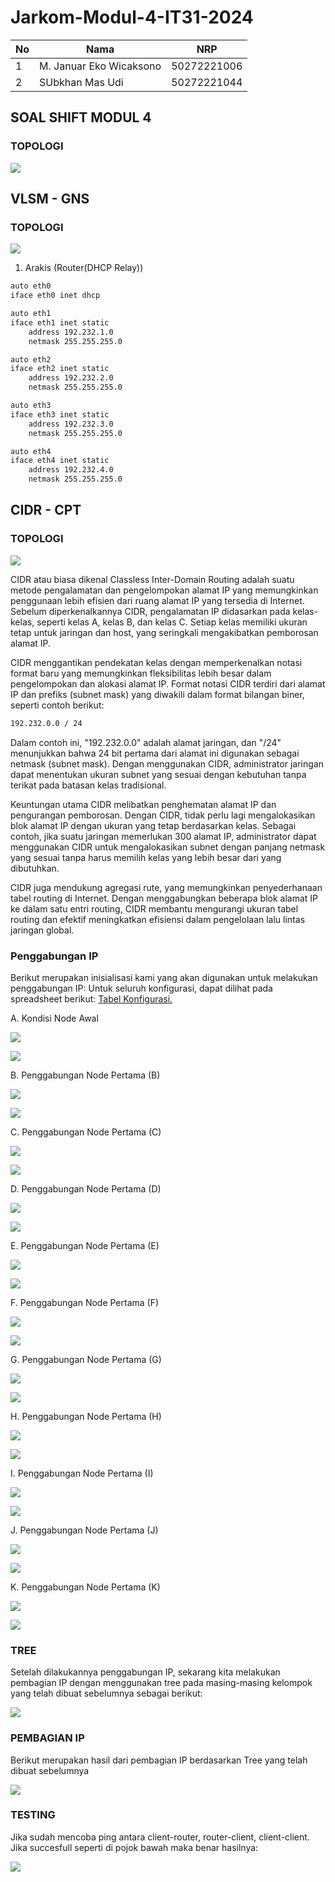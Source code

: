 # Jarkom-Modul-4-IT31-2024

| No | Nama | NRP |
|---|---|---|
| 1 | M. Januar Eko Wicaksono | 50272221006 |
| 2 | SUbkhan Mas Udi | 50272221044 |

## SOAL SHIFT MODUL 4
### TOPOLOGI
![](https://github.com/mrvlvenom/Jarkom-Modul-4-IT31-2024/blob/main/img/topo_modul4.png)

## VLSM - GNS
### TOPOLOGI
![](https://github.com/mrvlvenom/Jarkom-Modul-4-IT31-2024/blob/main/img/Topologi_GNS.jpg)

1. Arakis (Router(DHCP Relay))
```bash
auto eth0
iface eth0 inet dhcp

auto eth1
iface eth1 inet static
	address 192.232.1.0
	netmask 255.255.255.0

auto eth2
iface eth2 inet static
	address 192.232.2.0
	netmask 255.255.255.0

auto eth3
iface eth3 inet static
	address 192.232.3.0
	netmask 255.255.255.0

auto eth4
iface eth4 inet static
	address 192.232.4.0
	netmask 255.255.255.0
```



## CIDR - CPT
### TOPOLOGI
![](https://github.com/mrvlvenom/Jarkom-Modul-4-IT31-2024/blob/main/img/Topologi_CPT.png)

CIDR atau biasa dikenal Classless Inter-Domain Routing adalah suatu metode pengalamatan dan pengelompokan alamat IP yang memungkinkan penggunaan lebih efisien dari ruang alamat IP yang tersedia di Internet. Sebelum diperkenalkannya CIDR, pengalamatan IP didasarkan pada kelas-kelas, seperti kelas A, kelas B, dan kelas C. Setiap kelas memiliki ukuran tetap untuk jaringan dan host, yang seringkali mengakibatkan pemborosan alamat IP.

CIDR menggantikan pendekatan kelas dengan memperkenalkan notasi format baru yang memungkinkan fleksibilitas lebih besar dalam pengelompokan dan alokasi alamat IP. Format notasi CIDR terdiri dari alamat IP dan prefiks (subnet mask) yang diwakili dalam format bilangan biner, seperti contoh berikut:
```bash
192.232.0.0 / 24
```
Dalam contoh ini, "192.232.0.0" adalah alamat jaringan, dan "/24" menunjukkan bahwa 24 bit pertama dari alamat ini digunakan sebagai netmask (subnet mask). Dengan menggunakan CIDR, administrator jaringan dapat menentukan ukuran subnet yang sesuai dengan kebutuhan tanpa terikat pada batasan kelas tradisional.

Keuntungan utama CIDR melibatkan penghematan alamat IP dan pengurangan pemborosan. Dengan CIDR, tidak perlu lagi mengalokasikan blok alamat IP dengan ukuran yang tetap berdasarkan kelas. Sebagai contoh, jika suatu jaringan memerlukan 300 alamat IP, administrator dapat menggunakan CIDR untuk mengalokasikan subnet dengan panjang netmask yang sesuai tanpa harus memilih kelas yang lebih besar dari yang dibutuhkan.

CIDR juga mendukung agregasi rute, yang memungkinkan penyederhanaan tabel routing di Internet. Dengan menggabungkan beberapa blok alamat IP ke dalam satu entri routing, CIDR membantu mengurangi ukuran tabel routing dan efektif meningkatkan efisiensi dalam pengelolaan lalu lintas jaringan global.

### Penggabungan IP
Berikut merupakan inisialisasi kami yang akan digunakan untuk melakukan penggabungan IP: 
Untuk seluruh konfigurasi, dapat dilihat pada spreadsheet berikut:
[Tabel Konfigurasi.](https://docs.google.com/spreadsheets/d/117bRCcvrnNh4vzwL68N3XM7rk9DwiuP6AgQrCrIaLOE/edit?usp=sharing)

A. Kondisi Node Awal

![](https://github.com/mrvlvenom/Jarkom-Modul-4-IT31-2024/blob/main/img/Node_Awal.png)

![](https://github.com/mrvlvenom/Jarkom-Modul-4-IT31-2024/blob/main/img/Rute_Awal.png)

B. Penggabungan Node Pertama (B)

![](https://github.com/mrvlvenom/Jarkom-Modul-4-IT31-2024/blob/main/img/Penggabungan_B.png)

![](https://github.com/mrvlvenom/Jarkom-Modul-4-IT31-2024/blob/main/img/Node_B.png)

C. Penggabungan Node Pertama (C)

![](https://github.com/mrvlvenom/Jarkom-Modul-4-IT31-2024/blob/main/img/Penggabungan_C.png)

![](https://github.com/mrvlvenom/Jarkom-Modul-4-IT31-2024/blob/main/img/Node_C.png)

D. Penggabungan Node Pertama (D)

![](https://github.com/mrvlvenom/Jarkom-Modul-4-IT31-2024/blob/main/img/Penggabungan_D.png)

![](https://github.com/mrvlvenom/Jarkom-Modul-4-IT31-2024/blob/main/img/Node_D.png)

E. Penggabungan Node Pertama (E)

![](https://github.com/mrvlvenom/Jarkom-Modul-4-IT31-2024/blob/main/img/Penggabungan_E.png)

![](https://github.com/mrvlvenom/Jarkom-Modul-4-IT31-2024/blob/main/img/Node_E.png)

F. Penggabungan Node Pertama (F)

![](https://github.com/mrvlvenom/Jarkom-Modul-4-IT31-2024/blob/main/img/Penggabungan_F.png)

![](https://github.com/mrvlvenom/Jarkom-Modul-4-IT31-2024/blob/main/img/Node_F.png)

G. Penggabungan Node Pertama (G)

![](https://github.com/mrvlvenom/Jarkom-Modul-4-IT31-2024/blob/main/img/Penggabungan_G.png)

![](https://github.com/mrvlvenom/Jarkom-Modul-4-IT31-2024/blob/main/img/Node_G.png)

H. Penggabungan Node Pertama (H)

![](https://github.com/mrvlvenom/Jarkom-Modul-4-IT31-2024/blob/main/img/Penggabungan_H.png)

![](https://github.com/mrvlvenom/Jarkom-Modul-4-IT31-2024/blob/main/img/Node_H.png)

I. Penggabungan Node Pertama (I)

![](https://github.com/mrvlvenom/Jarkom-Modul-4-IT31-2024/blob/main/img/Penggabungan_I.png)

![](https://github.com/mrvlvenom/Jarkom-Modul-4-IT31-2024/blob/main/img/Node_I.png)

J. Penggabungan Node Pertama (J)

![](https://github.com/mrvlvenom/Jarkom-Modul-4-IT31-2024/blob/main/img/Penggabungan_J.png)

![](https://github.com/mrvlvenom/Jarkom-Modul-4-IT31-2024/blob/main/img/Node_J.png)

K. Penggabungan Node Pertama (K)

![](https://github.com/mrvlvenom/Jarkom-Modul-4-IT31-2024/blob/main/img/Penggabungan_K.png)

![](https://github.com/mrvlvenom/Jarkom-Modul-4-IT31-2024/blob/main/img/Node_K.png)


### TREE
Setelah dilakukannya penggabungan IP, sekarang kita melakukan pembagian IP dengan menggunakan tree pada masing-masing kelompok yang telah dibuat sebelumnya sebagai berikut:

![](https://github.com/mrvlvenom/Jarkom-Modul-4-IT31-2024/blob/main/img/Modul4_CIDR_IT31.png)

### PEMBAGIAN IP
Berikut merupakan hasil dari pembagian IP berdasarkan Tree yang telah dibuat sebelumnya

![](https://github.com/mrvlvenom/Jarkom-Modul-4-IT31-2024/blob/main/img/pembagian_cidr.png)

### TESTING
Jika sudah mencoba ping antara client-router, router-client, client-client. Jika succesfull seperti di pojok bawah maka benar hasilnya:

![](https://github.com/mrvlvenom/Jarkom-Modul-4-IT31-2024/blob/main/img/Hasil.png)

